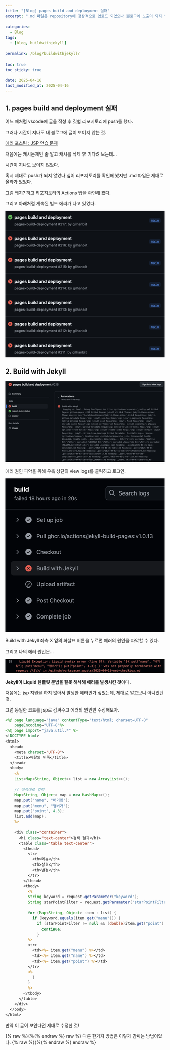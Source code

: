 ```yaml
---
title: "[Blog] pages build and deployment 실패"
excerpt: ".md 파일은 repository에 정상적으로 업로드 되었으나 블로그에 노출이 되지 않을 때"

categories:
  - Blog
tags:
  - [blog, buildwithjekyll]

permalink: /blog/buildwithjekyll/

toc: true
toc_sticky: true

date: 2025-04-16
last_modified_at: 2025-04-16
---
```


## 1. pages build and deployment 실패

어느 때처럼 vscode에 글을 작성 후 깃헙 리포지토리에 push를 했다.

그러나 시간이 지나도 내 블로그에 글이 보이지 않는 것.

[에러 포스팅 : JSP 연습 문제](https://gilhanbit.github.io/web/checkbox)

처음에는 캐시문제인 줄 알고 캐시를 삭제 후 기다려 보는데...

시간이 지나도 보이지 않았다.

혹시 제대로 push가 되지 않았나 싶어 리포지토리를 확인해 봤지만 .md 파일은 제대로 올라가 있었다.

그럼 왜지? 하고 리포지토리의 Actions 탭을 확인해 봤다.

그리고 아래처럼 계속된 빌드 에러가 나고 있었다.

![에러](/assets/images/posts_img/buildwithjekyll/fail_pagesbuildanddeployment.png)

## 2. Build with Jekyll

![에러2](/assets/images/posts_img/buildwithjekyll/buildwithjekyll.png)

에러 원인 파악을 위해 우측 상단의 view logs를 클릭하고 로그인.

![에러3](/assets/images/posts_img/buildwithjekyll/error3.png)

Build with Jekyll 좌측 X 옆의 화살표 버튼을 누르면 에러의 원인을 파악할 수 있다.

그리고 나의 에러 원인은...

![에러3](/assets/images/posts_img/buildwithjekyll/error4.png)

**Jekyll이 Liquid 템플릿 문법을 잘못 해석해 에러를 발생시킨 것**이다.

처음에는 jsp 지원을 하지 않아서 발생한 에러인가 싶었는데, 제대로 알고보니 아니었던 것.

그럼 동일한 코드를 jsp로 감싸주고 에러의 원인만 수정해보자.

```jsp
<%@ page language="java" contentType="text/html; charset=UTF-8"
    pageEncoding="UTF-8"%>
<%@ page import="java.util.*" %>
<!DOCTYPE html>
<html>
  <head>
    <meta charset="UTF-8">
    <title>배탈의 민족</title>
  </head>
  <body>
    <%
    List<Map<String, Object>> list = new ArrayList<>();

    // 정석대로 입력
    Map<String, Object> map = new HashMap<>();
    map.put("name", "버거킹");
    map.put("menu", "햄버거");
    map.put("point", 4.3);
    list.add(map);
    %>

    <div class="container">
      <h1 class="text-center">검색 결과</h1>
      <table class="table text-center">
        <thead>
          <tr>
            <th>메뉴</th>
            <th>상호</th>
            <th>별점</th>
          </tr>
        </thead>
        <tbody>
          <%
          String keyword = request.getParameter("keyword");
          String starPointFilter = request.getParameter("starPointFilter");

          for (Map<String, Object> item : list) {
            if (keyword.equals(item.get("menu"))) {
              if (starPointFilter != null && (double)item.get("point") <= 4.0) {
                continue;
              }
          %>
          <tr>
            <td><%= item.get("menu") %></td>
            <td><%= item.get("name") %></td>
            <td><%= item.get("point") %></td>
          </tr>
          <%
            }
          }
          %>
        </tbody>
      </table>
    </div>
  </body>
</html>
```

만약 이 글이 보인다면 제대로 수정한 것!

{% raw %}{%{% endraw %} raw %}
다른 한가지 방법은 이렇게 감싸는 방법이있다.
{% raw %}{%{% endraw %} endraw %}

